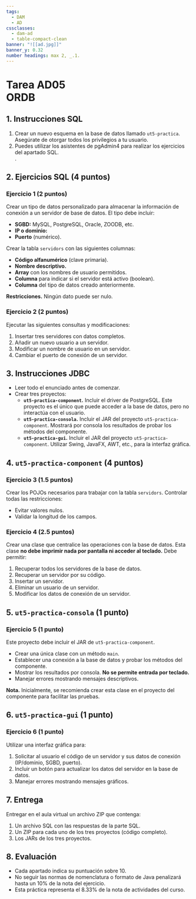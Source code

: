 ```yaml
---
tags:
  - DAM
  - AD
cssclasses:
  - dam-ad
  - table-compact-clean
banner: "![[ad.jpg]]"
banner_y: 0.32
number headings: max 2, _.1.
---
```


# **Tarea AD05** <br>ORDB


## 1. Instrucciones SQL

1. Crear un nuevo esquema en la base de datos llamado `ut5-practica`. Asegúrate de otorgar todos los privilegios a tu usuario.  
2. Puedes utilizar los asistentes de pgAdmin4 para realizar los ejercicios del apartado SQL.  
. 
## 2. Ejercicios SQL (4 puntos)

### Ejercicio 1 (2 puntos)

Crear un tipo de datos personalizado para almacenar la información de conexión a un servidor de base de datos. El tipo debe incluir:  

- **SGBD:** MySQL, PostgreSQL, Oracle, ZOODB, etc.  
- **IP o dominio:**  
- **Puerto** (numérico).  

Crear la tabla `servidors` con las siguientes columnas:  

- **Código alfanumérico** (clave primaria).  
- **Nombre descriptivo.**  
- **Array** con los nombres de usuario permitidos.  
- **Columna** para indicar si el servidor está activo (boolean).  
- **Columna** del tipo de datos creado anteriormente.  

**Restricciones.** Ningún dato puede ser nulo.  

### Ejercicio 2 (2 puntos)

Ejecutar las siguientes consultas y modificaciones:  

1. Insertar tres servidores con datos completos.  
2. Añadir un nuevo usuario a un servidor.  
3. Modificar un nombre de usuario en un servidor.  
4. Cambiar el puerto de conexión de un servidor.  

## 3. Instrucciones JDBC

- Leer todo el enunciado antes de comenzar.  
- Crear tres proyectos:  
  - **`ut5-practica-component`.** Incluir el driver de PostgreSQL. Este proyecto es el único que puede acceder a la base de datos, pero no interactúa con el usuario.  
  - **`ut5-practica-consola`.** Incluir el JAR del proyecto `ut5-practica-component`. Mostrará por consola los resultados de probar los métodos del componente.  
  - **`ut5-practica-gui`.** Incluir el JAR del proyecto `ut5-practica-component`. Utilizar Swing, JavaFX, AWT, etc., para la interfaz gráfica.  

## 4. `ut5-practica-component` (4 puntos)

### Ejercicio 3 (1.5 puntos)

Crear los POJOs necesarios para trabajar con la tabla `servidors`. Controlar todas las restricciones:  

- Evitar valores nulos.  
- Validar la longitud de los campos.  

### Ejercicio 4 (2.5 puntos)

Crear una clase que centralice las operaciones con la base de datos. Esta clase **no debe imprimir nada por pantalla ni acceder al teclado.** Debe permitir:  

1. Recuperar todos los servidores de la base de datos.  
2. Recuperar un servidor por su código.  
3. Insertar un servidor.  
4. Eliminar un usuario de un servidor.  
5. Modificar los datos de conexión de un servidor.  

## 5. `ut5-practica-consola` (1 punto)

### Ejercicio 5 (1 punto)

Este proyecto debe incluir el JAR de `ut5-practica-component`.  

- Crear una única clase con un método `main`.  
- Establecer una conexión a la base de datos y probar los métodos del componente.  
- Mostrar los resultados por consola. **No se permite entrada por teclado.**  
- Manejar errores mostrando mensajes descriptivos.  

**Nota.** Inicialmente, se recomienda crear esta clase en el proyecto del componente para facilitar las pruebas.  

## 6. `ut5-practica-gui` (1 punto)

### Ejercicio 6 (1 punto)

Utilizar una interfaz gráfica para:  

1. Solicitar al usuario el código de un servidor y sus datos de conexión (IP/dominio, SGBD, puerto).  
2. Incluir un botón para actualizar los datos del servidor en la base de datos.  
3. Manejar errores mostrando mensajes gráficos.  

## 7. Entrega

Entregar en el aula virtual un archivo ZIP que contenga:  

1. Un archivo SQL con las respuestas de la parte SQL.  
2. Un ZIP para cada uno de los tres proyectos (código completo).  
3. Los JARs de los tres proyectos.  

## 8. Evaluación

- Cada apartado indica su puntuación sobre 10.  
- No seguir las normas de nomenclatura o formato de Java penalizará hasta un 10% de la nota del ejercicio.  
- Esta práctica representa el 8.33% de la nota de actividades del curso.

